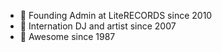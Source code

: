 - 🔭 Founding Admin at LiteRECORDS since 2010
- 🌱 Internation DJ and artist since 2007
- 👯 Awesome since 1987
